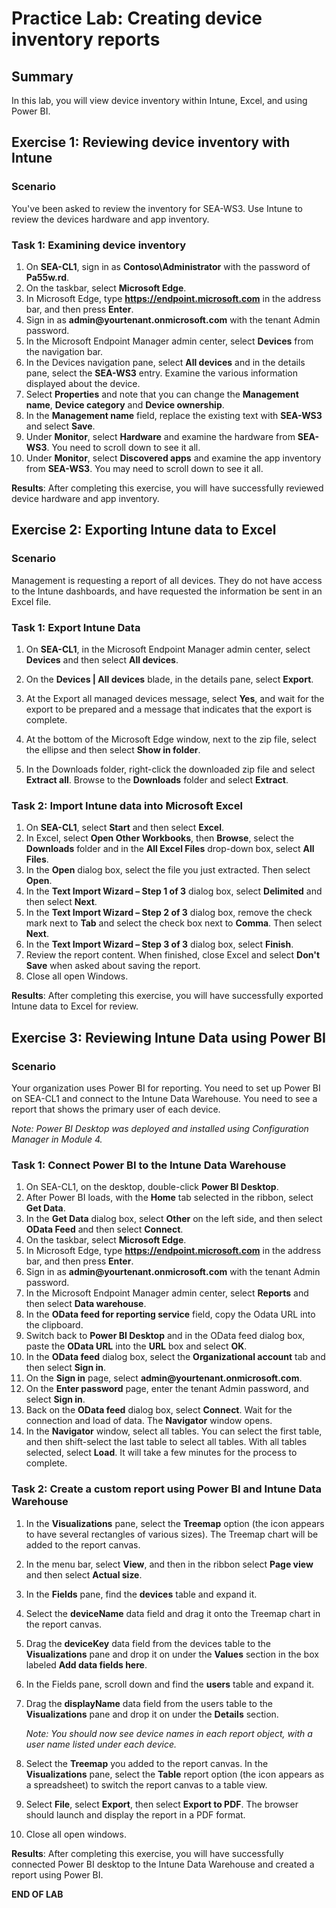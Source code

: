 # Practice Lab: Creating device inventory reports

## Summary

In this lab, you will view device inventory within Intune, Excel, and using Power BI.

## Exercise 1: Reviewing device inventory with Intune 

### Scenario

You've been asked to review the inventory for SEA-WS3.  Use Intune to review the devices hardware and app inventory.

### Task 1: Examining device inventory

1.  On **SEA-CL1**, sign in as **Contoso\\Administrator** with the password of **Pa55w.rd**.
2.  On the taskbar, select **Microsoft Edge**.
3.  In Microsoft Edge, type **https://endpoint.microsoft.com** in the address bar, and then press **Enter**. 
4.  Sign in as **admin\@yourtenant.onmicrosoft.com** with the tenant Admin password.
5.  In the Microsoft Endpoint Manager admin center, select **Devices** from the navigation bar.
6.  In the Devices navigation pane, select **All devices** and in the details pane, select the **SEA-WS3** entry. Examine the various information displayed about the device.
7.  Select **Properties** and note that you can change the **Management name**, **Device category** and **Device ownership**.
8.  In the **Management name** field, replace the existing text with **SEA-WS3** and select **Save**.
9.  Under **Monitor**, select **Hardware** and examine the hardware from **SEA-WS3**. You need to scroll down to see it all.
10.  Under **Monitor**, select **Discovered apps** and examine the app inventory from **SEA-WS3**. You may need to scroll down to see it all.

**Results**: After completing this exercise, you will have successfully reviewed device hardware and app inventory.

## Exercise 2: Exporting Intune data to Excel

### Scenario

Management is requesting a report of all devices. They do not have access to the Intune dashboards, and have requested the information be sent in an Excel file.

### Task 1: Export Intune Data

1.  On **SEA-CL1**, in the Microsoft Endpoint Manager admin center, select **Devices** and then select **All devices**.

2.  On the **Devices | All devices** blade, in the details pane, select **Export**.

3.  At the Export all managed devices message, select **Yes**, and wait for the export to be prepared and a message that indicates that the export is complete.

4.  At the bottom of the Microsoft Edge window, next to the zip file, select the ellipse and then select **Show in folder**.

5. In the Downloads folder, right-click the downloaded zip file and select **Extract all**. Browse to the **Downloads** folder and select **Extract**.


### Task 2: Import Intune data into Microsoft Excel

1.  On **SEA-CL1**, select **Start** and then select **Excel**.
2.  In Excel, select **Open Other Workbooks**, then **Browse**, select the **Downloads** folder and in the **All Excel Files** drop-down box, select **All Files**.
3.  In the **Open** dialog box, select the file you just extracted. Then select **Open**.
4.  In the **Text Import Wizard – Step 1 of 3** dialog box, select **Delimited** and then select **Next**.
5.  In the **Text Import Wizard – Step 2 of 3** dialog box, remove the check mark next to **Tab** and select the check box next to **Comma**. Then select **Next**.
6.  In the **Text Import Wizard – Step 3 of 3** dialog box, select **Finish**.
7.  Review the report content. When finished, close Excel and select **Don't Save** when asked about saving the report.
8.  Close all open Windows.

**Results**: After completing this exercise, you will have successfully exported Intune data to Excel for review.

## Exercise 3: Reviewing Intune Data using Power BI 

### Scenario

Your organization uses Power BI for reporting.  You need to set up Power BI on SEA-CL1 and connect to the Intune Data Warehouse. You need to see a report that shows the primary user of each device. 

*Note: Power BI Desktop was deployed and installed using Configuration Manager in Module 4.* 

### Task 1: Connect Power BI to the Intune Data Warehouse

1.  On SEA-CL1, on the desktop, double-click **Power BI Desktop**.
2.  After Power BI loads, with the **Home** tab selected in the ribbon, select **Get Data**. 
3.  In the **Get Data** dialog box, select **Other** on the left side, and then select **OData Feed** and then select **Connect**.
4.  On the taskbar, select **Microsoft Edge**.
5.  In Microsoft Edge, type **https://endpoint.microsoft.com** in the address bar, and then press **Enter**. 
6.  Sign in as **admin\@yourtenant.onmicrosoft.com** with the tenant Admin password.
7.  In the Microsoft Endpoint Manager admin center, select **Reports** and then select **Data warehouse**.
8.  In the **OData feed for reporting service** field, copy the Odata URL into the clipboard.
9.  Switch back to **Power BI Desktop** and in the OData feed dialog box, paste the **OData URL** into the **URL** box and select **OK**.
10.  In the **OData feed** dialog box, select the **Organizational account** tab and then select **Sign in**.
11.  On the **Sign in** page, select **admin\@yourtenant.onmicrosoft.com**. 
12.  On the **Enter password** page, enter the tenant Admin password, and select **Sign in**.
13.  Back on the **OData feed** dialog box, select **Connect**. Wait for the connection and load of data. The **Navigator** window opens.
14.  In the **Navigator** window, select all tables. You can select the first table, and then shift-select the last table to select all tables. With all tables selected, select **Load**. It will take a few minutes for the process to complete.

### Task 2: Create a custom report using Power BI and Intune Data Warehouse

1.  In the **Visualizations** pane, select the **Treemap** option (the icon appears to have several rectangles of various sizes). The Treemap chart will be added to the report canvas.

2. In the menu bar, select **View**, and then in the ribbon select **Page view** and then select **Actual size**.

3. In the **Fields** pane, find the **devices** table and expand it. 

4. Select the **deviceName** data field and drag it onto the Treemap chart in the report canvas.

5. Drag the **deviceKey** data field from the devices table to the **Visualizations** pane and drop it on under the **Values** section in the box labeled **Add data fields here**.

6. In the Fields pane, scroll down and find the **users** table and expand it. 

7. Drag the **displayName** data field from the users table to the **Visualizations** pane and drop it on under the **Details** section.

   _Note: You should now see device names in each report object, with a user name listed under each device._

8. Select the **Treemap** you added to the report canvas. In the **Visualizations** pane, select the **Table** report option (the icon appears as a spreadsheet) to switch the report canvas to a table view.

9. Select **File**, select **Export**, then select **Export to PDF**.  The browser should launch and display the report in a PDF format. 

10. Close all open windows.

**Results**: After completing this exercise, you will have successfully connected Power BI desktop to the Intune Data Warehouse and created a report using Power BI.


**END OF LAB**